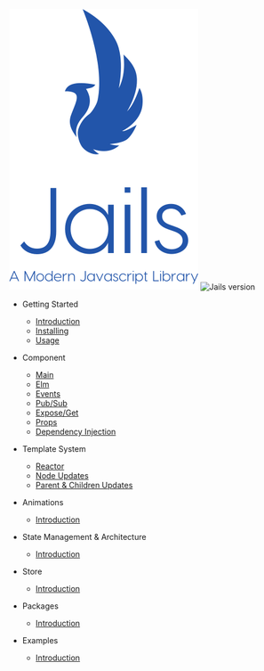 <div class="logo">
	<img class="jails" src="images/logo.svg" alt="" />
	<img class="badge" src="https://badge.fury.io/js/jails-js.svg" alt="Jails version" />
</div>

- Getting Started
    - [Introduction](/)
    - [Installing](installing.md)
	- [Usage](usage.md)

- Component
	- [Main](main.md)
	- [Elm](elm.md)	
	- [Events](events.md)
	- [Pub/Sub](pubsub.md)
	- [Expose/Get](expose-get.md)
	- [Props](props.md)
	- [Dependency Injection](dependencies.md)

- Template System
	- [Reactor](reactor.md)
	- [Node Updates](node-updates.md)
	- [Parent & Children Updates](parent-children.md)

- Animations
	- [Introduction](animation.md)

- State Management & Architecture
	- [Introduction](state.md)

- Store
	- [Introduction](store.md)

- Packages
	- [Introduction](packages.md)

- Examples
	- [Introduction](examples.md)